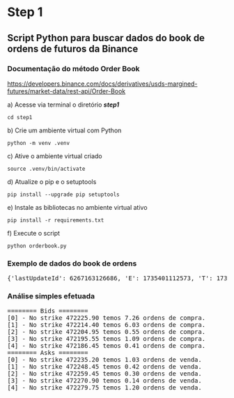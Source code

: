 # Step 1

## Script Python para buscar dados do book de ordens de futuros da Binance

### Documentação do método Order Book

https://developers.binance.com/docs/derivatives/usds-margined-futures/market-data/rest-api/Order-Book


a) Acesse via terminal o diretório ***step1***

```bash=
cd step1
```

b) Crie um ambiente virtual com Python

```bash=
python -m venv .venv
```

c) Ative o ambiente virtual criado

```bash=
source .venv/bin/activate
```

d) Atualize o pip e o setuptools

```bash=
pip install --upgrade pip setuptools
```

e) Instale as bibliotecas no ambiente virtual ativo

```bash=
pip install -r requirements.txt
```

f) Execute o script

```bash=
python orderbook.py 
```

### Exemplo de dados do book de ordens

<pre>
{'lastUpdateId': 6267163126686, 'E': 1735401112573, 'T': 1735401112566, 'bids': [['94446.10', '4.996'], ['94446.00', '0.008'], ['94445.60', '0.080'], ['94445.50', '1.062'], ['94445.40', '0.004'], ['94445.30', '0.919'], ['94445.20', '0.046'], ['94444.40', '0.042'], ['94444.30', '0.004'], ['94444.00', '0.096'], ['94443.50', '0.002'], ['94443.40', '0.750'], ['94443.30', '5.078'], ['94443.20', '0.004'], ['94443.10', '0.003'], ['94443.00', '0.085'], ['94442.70', '0.002'], ['94442.40', '0.008'], ['94442.20', '0.019'], ['94442.00', '0.082'], ['94441.80', '0.042'], ['94441.50', '0.002'], ['94441.40', '0.002'], ['94441.20', '0.003'], ['94441.10', '0.009'], ['94440.80', '0.242'], ['94440.70', '0.002'], ['94440.60', '0.002'], ['94440.50', '0.042'], ['94440.30', '0.204'], ['94440.20', '0.092'], ['94440.00', '0.044'], ['94439.90', '0.002'], ['94439.60', '0.006'], ['94439.20', '0.002'], ['94438.70', '0.002'], ['94438.60', '0.141'], ['94438.40', '0.042'], ['94438.30', '0.636'], ['94438.20', '0.120'], ['94438.00', '0.042'], ['94437.70', '0.089'], ['94437.60', '0.044'], ['94437.50', '0.013'], ['94437.30', '0.007'], ['94437.20', '0.125'], ['94437.10', '0.015'], ['94437.00', '0.060'], ['94436.80', '0.004'], ['94436.70', '0.007']], 'asks': [['94446.20', '0.959'], ['94446.30', '0.004'], ['94446.40', '0.019'], ['94446.50', '0.002'], ['94446.60', '0.002'], ['94447.10', '0.002'], ['94447.30', '0.029'], ['94447.90', '0.002'], ['94448.00', '0.002'], ['94448.10', '0.010'], ['94448.80', '0.007'], ['94449.00', '0.002'], ['94449.30', '0.002'], ['94449.50', '0.002'], ['94449.60', '0.002'], ['94449.70', '0.353'], ['94449.90', '0.002'], ['94450.00', '0.011'], ['94450.10', '0.002'], ['94451.00', '0.042'], ['94451.10', '0.018'], ['94451.20', '0.094'], ['94451.30', '0.006'], ['94451.50', '0.009'], ['94451.60', '0.067'], ['94451.80', '0.004'], ['94452.00', '0.042'], ['94452.70', '0.006'], ['94452.80', '0.055'], ['94452.90', '0.003'], ['94453.50', '0.029'], ['94453.60', '0.042'], ['94453.70', '0.002'], ['94453.80', '0.002'], ['94454.00', '0.002'], ['94454.30', '0.011'], ['94454.50', '0.042'], ['94454.60', '0.002'], ['94454.70', '0.007'], ['94455.10', '0.002'], ['94455.40', '0.042'], ['94455.50', '0.006'], ['94455.60', '0.165'], ['94455.70', '0.006'], ['94455.80', '0.151'], ['94456.10', '0.006'], ['94456.20', '0.008'], ['94456.30', '0.808'], ['94456.40', '0.007'], ['94456.50', '0.002']]}
</pre>

### Análise simples efetuada

<pre>
======== Bids ========
[0] - No strike 472225.90 temos 7.26 ordens de compra.
[1] - No strike 472214.40 temos 6.03 ordens de compra.
[2] - No strike 472204.95 temos 0.55 ordens de compra.
[3] - No strike 472195.55 temos 1.09 ordens de compra.
[4] - No strike 472186.45 temos 0.41 ordens de compra.
======== Asks ========
[0] - No strike 472235.20 temos 1.03 ordens de venda.
[1] - No strike 472248.45 temos 0.42 ordens de venda.
[2] - No strike 472259.45 temos 0.30 ordens de venda.
[3] - No strike 472270.90 temos 0.14 ordens de venda.
[4] - No strike 472279.75 temos 1.20 ordens de venda.
</pre>
